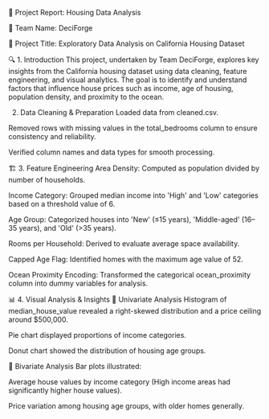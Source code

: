 📝 Project Report: Housing Data Analysis

🔖 Team Name: DeciForge



📌 Project Title: Exploratory Data Analysis on California Housing Dataset



🔍 1. Introduction
This project, undertaken by Team DeciForge, explores key insights from the California housing dataset using data cleaning, feature engineering, and visual analytics. The goal is to identify and understand factors that influence house prices such as income, age of housing, population density, and proximity to the ocean.

2. Data Cleaning & Preparation
Loaded data from cleaned.csv.

Removed rows with missing values in the total_bedrooms column to ensure consistency and reliability.

Verified column names and data types for smooth processing.


🏗️ 3. Feature Engineering
Area Density: Computed as population divided by number of households.

Income Category: Grouped median income into 'High' and 'Low' categories based on a threshold value of 6.

Age Group: Categorized houses into 'New' (≤15 years), 'Middle-aged' (16–35 years), and 'Old' (>35 years).

Rooms per Household: Derived to evaluate average space availability.

Capped Age Flag: Identified homes with the maximum age value of 52.

Ocean Proximity Encoding: Transformed the categorical ocean_proximity column into dummy variables for analysis.



📊 4. Visual Analysis & Insights
🔸 Univariate Analysis
Histogram of median_house_value revealed a right-skewed distribution and a price ceiling around $500,000.

Pie chart displayed proportions of income categories.

Donut chart showed the distribution of housing age groups.

🔸 Bivariate Analysis
Bar plots illustrated:

Average house values by income category (High income areas had significantly higher house values).

Price variation among housing age groups, with older homes generally.
